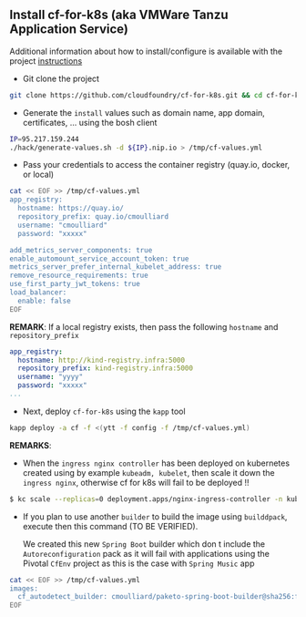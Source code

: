 ## Install cf-for-k8s (aka VMWare Tanzu Application Service) 

Additional information about how to install/configure is available with the project [instructions](https://github.com/cloudfoundry/cf-for-k8s/blob/master/docs/deploy.md)

- Git clone the project
```bash
git clone https://github.com/cloudfoundry/cf-for-k8s.git && cd cf-for-k8s
```
- Generate the `install` values such as domain name, app domain, certificates, ... using the bosh client
```bash
IP=95.217.159.244
./hack/generate-values.sh -d ${IP}.nip.io > /tmp/cf-values.yml
```
- Pass your credentials to access the container registry (quay.io, docker, or local)
```bash
cat << EOF >> /tmp/cf-values.yml
app_registry:
  hostname: https://quay.io/
  repository_prefix: quay.io/cmoulliard
  username: "cmoulliard"
  password: "xxxxx"

add_metrics_server_components: true
enable_automount_service_account_token: true
metrics_server_prefer_internal_kubelet_address: true
remove_resource_requirements: true
use_first_party_jwt_tokens: true
load_balancer:
  enable: false
EOF
```
**REMARK**: If a local registry exists, then pass the following `hostname` and `repository_prefix`
```yaml
app_registry:
  hostname: http://kind-registry.infra:5000
  repository_prefix: kind-registry.infra:5000
  username: "yyyy"
  password: "xxxxx"
...
```
- Next, deploy `cf-for-k8s` using the `kapp` tool
```bash
kapp deploy -a cf -f <(ytt -f config -f /tmp/cf-values.yml)
```
**REMARKS**:

- When the `ingress nginx controller` has been deployed on kubernetes created using by example `kubeadm, kubelet`, then scale it down the `ingress nginx`, otherwise cf for k8s will fail to be deployed !!
```bash
$ kc scale --replicas=0 deployment.apps/nginx-ingress-controller -n kube-system
```
- If you plan to use another `builder` to build the image using `builddpack`, execute then this command (TO BE VERIFIED).
  
  We created this new `Spring Boot` builder which don t include the `Autoreconfiguration` pack as it will fail
  with applications using the Pivotal `CfEnv` project as this is the case with `Spring Music` app
```bash
cat << EOF >> /tmp/cf-values.yml
images:
  cf_autodetect_builder: cmoulliard/paketo-spring-boot-builder@sha256:f0fe222b06fd54e580a1366646f31e7b5b59047c3112b8416c06994e4109cd30
EOF
```

